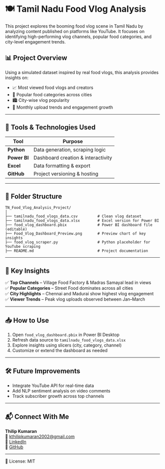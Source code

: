 
# 🍽️ Tamil Nadu Food Vlog Analysis

This project explores the booming food vlog scene in Tamil Nadu by analyzing content published on platforms like YouTube. It focuses on identifying high-performing vlog channels, popular food categories, and city-level engagement trends.

## 📊 Project Overview

Using a simulated dataset inspired by real food vlogs, this analysis provides insights on:
- 📈 Most viewed food vlogs and creators
- 🍲 Popular food categories across cities
- 🏙️ City-wise vlog popularity
- 📅 Monthly upload trends and engagement growth

---

## 🔧 Tools & Technologies Used

| Tool        | Purpose                          |
|-------------|----------------------------------|
| **Python**  | Data generation, scraping logic  |
| **Power BI**| Dashboard creation & interactivity |
| **Excel**   | Data formatting & export         |
| **GitHub**  | Project versioning & hosting     |

---

## 📁 Folder Structure

```
TN_Food_Vlog_Analysis_Project/
│
├── tamilnadu_food_vlogs_data.csv         # Clean vlog dataset
├── tamilnadu_food_vlogs_data.xlsx        # Excel version for Power BI
├── food_vlog_dashboard.pbix              # Power BI dashboard file (editable)
├── Food_Vlog_Dashboard_Preview.png       # Preview chart of key insights
├── food_vlog_scraper.py                  # Python placeholder for YouTube scraping
├── README.md                             # Project documentation
```

---

## 📌 Key Insights

✅ **Top Channels** – Village Food Factory & Madras Samayal lead in views  
✅ **Popular Categories** – Street Food dominates across all cities  
✅ **City Highlights** – Chennai and Madurai show highest vlog engagement  
✅ **Viewer Trends** – Peak vlog uploads observed between Jan–March  

---

## 📥 How to Use

1. Open `food_vlog_dashboard.pbix` in Power BI Desktop
2. Refresh data source to `tamilnadu_food_vlogs_data.xlsx`
3. Explore insights using slicers (city, category, channel)
4. Customize or extend the dashboard as needed

---

## 🛠 Future Improvements

- Integrate YouTube API for real-time data
- Add NLP sentiment analysis on video comments
- Track subscriber growth across top channels

---

## 📬 Connect With Me

**Thilip Kumaran**  
📧 kthilipkumaran2002@gmail.com  
🔗 [LinkedIn](https://www.linkedin.com/in/thilip-kl231213)  
🔗 [GitHub](https://github.com/thilip-23)

---

📝 License: MIT  
